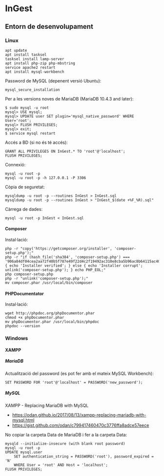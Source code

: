 # InGest

## Entorn de desenvolupament

### Linux

```
apt update
apt install tasksel
tasksel install lamp-server
apt install php-zip php-mbstring
service apache2 restart
apt install mysql-workbench
```

Password de MySQL (depenent versió Ubuntu):
```
mysql_secure_installation
```

Per a les versions noves de MariaDB (MariaDB 10.4.3 and later):

```
$ sudo mysql -u root 
mysql> USE mysql;
mysql> UPDATE user SET plugin='mysql_native_password' WHERE User='root';
mysql> FLUSH PRIVILEGES;
mysql> exit;
$ service mysql restart
```

Accés a BD (si no és té accés):
```
GRANT ALL PRIVILEGES ON InGest.* TO 'root'@'localhost';
FLUSH PRIVILEGES;
```

Connexió:
```
mysql -u root -p
mysql -u root -p -h 127.0.0.1 -P 3306
```

Còpia de seguretat:
```
mysqldump -u root -p --routines InGest > InGest.sql
mysqldump -u root -p --routines InGest > "InGest_$(date +%F_%R).sql"
```

Càrrega de dades:
```
mysql -u root -p InGest < InGest.sql
```

#### Composer

Instal·lació:
```
php -r "copy('https://getcomposer.org/installer', 'composer-setup.php');"
php -r "if (hash_file('sha384', 'composer-setup.php') === '906a84df04cea2aa72f40b5f787e49f22d4c2f19492ac310e8cba5b96ac8b64115ac402c8cd292b8a03482574915d1a8') { echo 'Installer verified'; } else { echo 'Installer corrupt'; unlink('composer-setup.php'); } echo PHP_EOL;"
php composer-setup.php
php -r "unlink('composer-setup.php');"
mv composer.phar /usr/local/bin/composer
```

#### PHPDocumentator

Instal·lació:
```
wget http://phpdoc.org/phpDocumentor.phar
chmod +x phpDocumentor.phar
mv phpDocumentor.phar /usr/local/bin/phpdoc
phpdoc --version
```

### Windows

#### XAMPP

##### MariaDB

Actualització del password (es pot fer amb el mateix MySQL Workbench):

```
SET PASSWORD FOR 'root'@'localhost' = PASSWORD('new_password');
```

##### MySQL

XAMPP - Replacing MariaDB with MySQL
* https://odan.github.io/2017/08/13/xampp-replacing-mariadb-with-mysql.html
* https://gist.github.com/odan/c799417460470c3776ffa8adce57eece

No copiar la carpeta Data de MariaDB i fer a la carpeta Data:

```
mysqld --initialize-insecure (with blank root password)
mysql -u root -p
UPDATE mysql.user
    SET authentication_string = PASSWORD('root'), password_expired = 'N'
    WHERE User = 'root' AND Host = 'localhost';
FLUSH PRIVILEGES;
```



